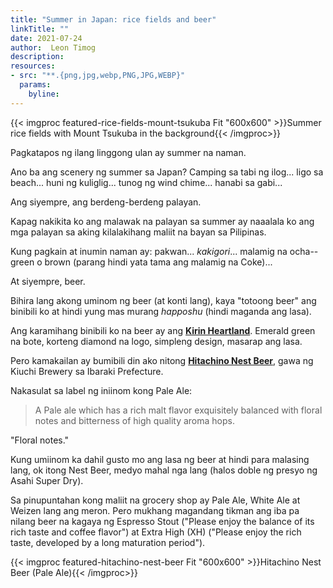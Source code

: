 ```yaml
---
title: "Summer in Japan: rice fields and beer"
linkTitle: ""
date: 2021-07-24
author:  Leon Timog
description: 
resources:
- src: "**.{png,jpg,webp,PNG,JPG,WEBP}"
  params:
    byline: 
---
```

{{< imgproc featured-rice-fields-mount-tsukuba Fit "600x600" >}}Summer rice fields with Mount Tsukuba in the background{{< /imgproc>}}

Pagkatapos ng ilang linggong ulan ay summer na naman.

Ano ba ang scenery ng summer sa Japan? Camping sa tabi ng ilog... ligo sa beach... huni ng kuliglig... tunog ng wind chime... hanabi sa gabi...

Ang siyempre, ang berdeng-berdeng palayan.

Kapag nakikita ko ang malawak na palayan sa summer ay naaalala ko ang mga palayan sa aking kilalakihang maliit na bayan sa Pilipinas.

Kung pagkain at inumin naman ay: pakwan... *kakigori*... malamig na ocha--green o brown (parang hindi yata tama ang malamig na Coke)...

At siyempre, beer.

Bihira lang akong uminom ng beer (at konti lang), kaya "totoong beer" ang binibili ko at hindi yung mas murang *happoshu* (hindi maganda ang lasa).

Ang karamihang binibili ko na beer ay ang **[Kirin Heartland](http://www.heartland.jp/)**. Emerald green na bote, korteng diamond na logo, simpleng design, masarap ang lasa.

Pero kamakailan ay bumibili din ako nitong **[Hitachino Nest Beer](https://hitachino.cc/en/)**, gawa ng Kiuchi Brewery sa Ibaraki Prefecture.

Nakasulat sa label ng iniinom kong Pale Ale:

>A Pale ale which has a rich malt flavor exquisitely balanced with floral notes and bitterness of high quality aroma hops.

"Floral notes."

Kung umiinom ka dahil gusto mo ang lasa ng beer at hindi para malasing lang, ok itong Nest Beer, medyo mahal nga lang (halos doble ng presyo ng Asahi Super Dry).

Sa pinupuntahan kong maliit na grocery shop ay Pale Ale, White Ale at Weizen lang ang meron. Pero mukhang magandang tikman ang iba pa nilang beer na kagaya ng Espresso Stout ("Please enjoy the balance of its rich taste and coffee flavor") at Extra High (XH) ("Please enjoy the rich taste, developed by a long maturation period").

{{< imgproc featured-hitachino-nest-beer Fit "600x600" >}}Hitachino Nest Beer (Pale Ale){{< /imgproc>}}